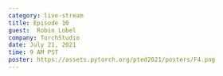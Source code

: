```yaml
---
category: live-stream
title: Episode 10
guest:  Robin Lobel
company: TorchStudio
date: July 21, 2021
time: 9 AM PST
poster: https://assets.pytorch.org/pted2021/posters/F4.png
---
```

